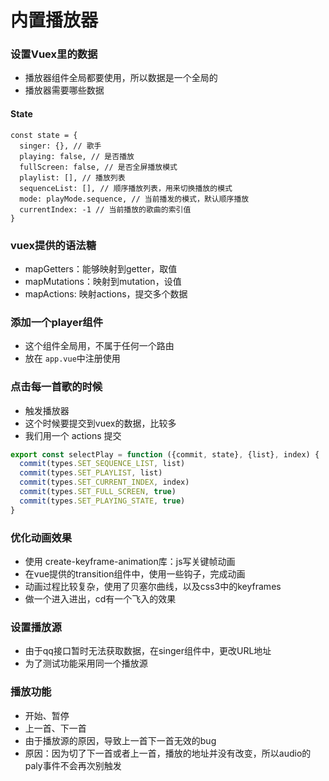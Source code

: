 # 内置播放器

### 设置Vuex里的数据

- 播放器组件全局都要使用，所以数据是一个全局的
- 播放器需要哪些数据

#### State

```Js
const state = {
  singer: {}, // 歌手
  playing: false, // 是否播放
  fullScreen: false, // 是否全屏播放模式
  playlist: [], // 播放列表
  sequenceList: [], // 顺序播放列表，用来切换播放的模式
  mode: playMode.sequence, // 当前播发的模式，默认顺序播放
  currentIndex: -1 // 当前播放的歌曲的索引值
}
```

### vuex提供的语法糖

- mapGetters：能够映射到getter，取值
-  mapMutations：映射到mutation，设值
- mapActions: 映射actions，提交多个数据

### 添加一个player组件

- 这个组件全局用，不属于任何一个路由
- 放在 `app.vue`中注册使用

### 点击每一首歌的时候

- 触发播放器
- 这个时候要提交到vuex的数据，比较多
- 我们用一个 actions 提交

```js
export const selectPlay = function ({commit, state}, {list}, index) {
  commit(types.SET_SEQUENCE_LIST, list)
  commit(types.SET_PLAYLIST, list)
  commit(types.SET_CURRENT_INDEX, index)
  commit(types.SET_FULL_SCREEN, true)
  commit(types.SET_PLAYING_STATE, true)
}

```



### 优化动画效果

- 使用 create-keyframe-animation库：js写关键帧动画
- 在vue提供的transition组件中，使用一些钩子，完成动画
- 动画过程比较复杂，使用了贝塞尔曲线，以及css3中的keyframes
- 做一个进入进出，cd有一个飞入的效果

### 设置播放源

- 由于qq接口暂时无法获取数据，在singer组件中，更改URL地址
- 为了测试功能采用同一个播放源

### 播放功能

- 开始、暂停
- 上一首、下一首
- 由于播放源的原因，导致上一首下一首无效的bug
- 原因：因为切了下一首或者上一首，播放的地址并没有改变，所以audio的paly事件不会再次别触发

